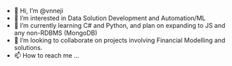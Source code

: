 - 👋 Hi, I’m @vnneji
- 👀 I’m interested in Data Solution Development and Automation/ML
- 🌱 I’m currently learning C# and Python, and plan on expanding to JS and any non-RDBMS (MongoDB)
- 💞️ I’m looking to collaborate on projects involving Financial Modelling and solutions.
- 📫 How to reach me ...

<!---
vnneji/vnneji is a ✨ special ✨ repository because its `README.md` (this file) appears on your GitHub profile.
You can click the Preview link to take a look at your changes.
--->
